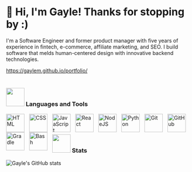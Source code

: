 
<link rel="stylesheet" href="https://cdn.jsdelivr.net/gh/devicons/devicon@v2.15.1/devicon.min.css">
          
# 👋 Hi, I'm Gayle! Thanks for stopping by :)

I'm a Software Engineer and former product manager with five years of experience in fintech, e-commerce, affiliate marketing, and SEO. I build software that melds human-centered design with innovative backend technologies.

https://gaylem.github.io/portfolio/

#

### <img src="https://media.giphy.com/media/VgCDAzcKvsR6OM0uWg/giphy.gif" width="50"> Languages and Tools

<img align="left" alt="HTML" width="50px" style="padding-right:10px;" src="https://cdn.jsdelivr.net/gh/devicons/devicon/icons/html5/html5-plain.svg" />
<img align="left" alt="CSS" width="50px" style="padding-right:10px;" src="https://cdn.jsdelivr.net/gh/devicons/devicon/icons/css3/css3-plain.svg" />
<img align="left" alt="JavaScript" width="50px" style="padding-right:10px;" src="https://cdn.jsdelivr.net/gh/devicons/devicon/icons/javascript/javascript-plain.svg" />
<img align="left" alt="React" width="50px" style="padding-right:10px;" src="https://cdn.jsdelivr.net/gh/devicons/devicon/icons/react/react-original.svg" />
<img align="left" alt="NodeJS" width="50px" style="padding-right:10px;" src="https://cdn.jsdelivr.net/gh/devicons/devicon/icons/nodejs/nodejs-original.svg" />
<img align="left" alt="Python" width="50px" style="padding-right:10px;" src="https://cdn.jsdelivr.net/gh/devicons/devicon/icons/python/python-plain.svg" />
<img align="left" alt="Git" width="50px" style="padding-right:10px;" src="https://cdn.jsdelivr.net/gh/devicons/devicon/icons/git/git-original.svg" />
<img align="left" alt="GitHub" width="50px" style="padding-right:10px;" src="https://cdn.jsdelivr.net/gh/devicons/devicon/icons/github/github-original.svg" />
<img align="left" alt="Gradle" width="50px" style="padding-right:10px;" src="https://cdn.jsdelivr.net/gh/devicons/devicon/icons/gradle/gradle-plain.svg" />
<img align="left" alt="Bash" width="50px" style="padding-right:10px;" src="https://cdn.jsdelivr.net/gh/devicons/devicon/icons/bash/bash-original.svg" />
<br />


  
#

### <img src="https://media.giphy.com/media/mGcNjsfWAjY5AEZNw6/giphy.gif" width="50"> Stats

![Gayle's GitHub stats](https://github-readme-stats.vercel.app/api?username=gaylem&show_icons=true&theme=cobalt)


